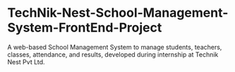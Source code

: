# TechNik-Nest-School-Management-System-FrontEnd-Project
A web-based School Management System to manage students, teachers, classes, attendance, and results, developed during internship at Technik Nest Pvt Ltd.
